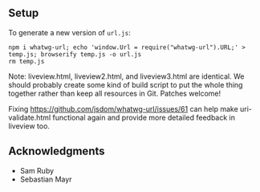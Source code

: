 ## Setup

To generate a new version of `url.js`:

```
npm i whatwg-url; echo 'window.Url = require("whatwg-url").URL;' > temp.js; browserify temp.js -o url.js
rm temp.js
```

Note: liveview.html, liveview2.html, and liveview3.html are identical. We should probably create
some kind of build script to put the whole thing together rather than keep all resources in Git.
Patches welcome!

Fixing https://github.com/jsdom/whatwg-url/issues/61 can help make uri-validate.html functional
again and provide more detailed feedback in liveview too.

## Acknowledgments

* Sam Ruby
* Sebastian Mayr
